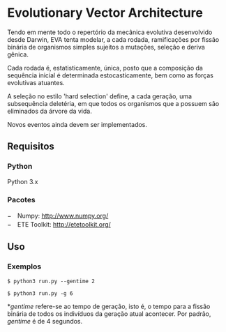 # Evolutionary Vector Architecture

Tendo em mente todo o repertório da mecânica evolutiva desenvolvido desde Darwin, EVA tenta modelar, a cada rodada, ramificações por fissão binária de organismos simples sujeitos a mutações, seleção e deriva gênica.

Cada rodada é, estatisticamente, única, posto que a composição da sequência inicial é determinada estocasticamente, bem como as forças evolutivas atuantes.

A seleção no estilo 'hard selection' define, a cada geração, uma subsequência deletéria, em que todos os organismos que a possuem são eliminados da árvore da vida.

Novos eventos ainda devem ser implementados.

Requisitos
------------
### Python
Python 3.x

### Pacotes
−　Numpy: http://www.numpy.org/<br>
−　ETE Toolkit: http://etetoolkit.org/<br>

Uso
-----

### Exemplos

```shell
$ python3 run.py --gentime 2
```

```shell
$ python3 run.py -g 6
```

**gentime* refere-se ao tempo de geração, isto é, o tempo para a fissão binária de todos os indivíduos da geração atual acontecer. Por padrão, *gentime* é de 4 segundos.
